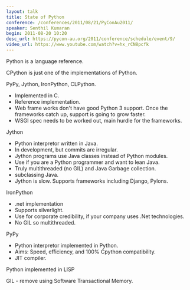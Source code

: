 ```yaml
---
layout: talk
title: State of Python
conference: /conferences/2011/08/21/PyConAu2011/
speaker: Senthil Kumaran
begin: 2011-08-20 10:20
desc_url: https://pycon-au.org/2011/conference/schedule/event/9/
video_url: https://www.youtube.com/watch?v=hx_rCN8pcfk
---
```

Python is a language reference.

CPython is just one of the implementations of Python.

PyPy, Jython, IronPython, CLPython.

* Implemented in C.
* Reference implementation.
* Web frame works don't have good Python 3 support. Once the frameworks
catch up, support is going to grow faster.
* WSGI spec needs to be worked out, main hurdle for the frameworks.

Jython

* Python interpretor written in Java.
* In development, but commits are irregular.
* Jython programs use Java classes instead of Python modules.
* Use if you are a Python programmer and want to lean Java.
* Truly multithreaded (no GIL) and Java Garbage collection.
* subclassing Java.
* Jython is slow. Supports frameworks including Django, Pylons.

IronPython

* .net implementation
* Supports silverlight.
* Use for corporate credibility, if your company uses .Net technologies.
* No GIL so multithreaded.

PyPy

* Python interpretor implemented in Python.
* Aims: Speed, efficiency, and 100% Cpython compatibility.
* JIT compiler.

Python implemented in LISP

GIL - remove using Software Transactional Memory.
